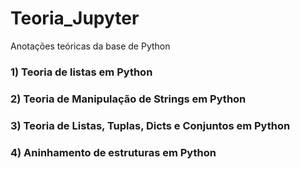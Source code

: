 # Teoria_Jupyter
Anotações teóricas da base de Python

### 1) Teoria de listas em Python

### 2) Teoria de Manipulação de Strings em Python

### 3) Teoria de Listas, Tuplas, Dicts e Conjuntos em Python

### 4) Aninhamento de estruturas em Python

